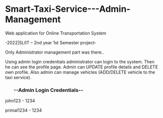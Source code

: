# Smart-Taxi-Service---Admin-Management
Web application for Online Transportation System 

-2022|SLIIT – 2nd year 1st Semester project-

Only Administrator management part was there..

Using admin login credentials administrator can login to the system. Then he can see the profile page. Admin can UPDATE profile details and DELETE own profile. 
Also admin can manage vehicles (ADD/DELETE vehicle to the taxi service).



<h3><ul>--Admin Login Credentials--</ul></h3>

john123  -  1234

primal1234  -  1234
